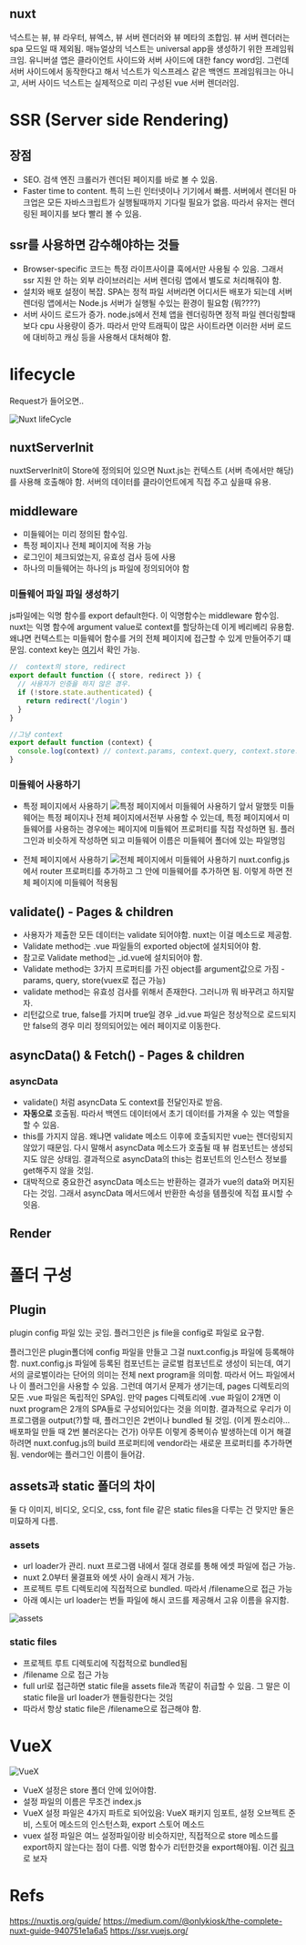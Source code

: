 nuxt
---

넉스트는 뷰, 뷰 라우터, 뷰엑스, 뷰 서버 렌더러와 뷰 메타의 조합임. 뷰 서버 렌더러는 spa 모드일 때 제외됨. 매뉴얼상의 넉스트는 universal app을 생성하기 위한 프레임워크임. 유니버셜 앱은 클라이언트 사이드와 서버 사이드에 대한 fancy word임. 그런데 서버 사이드에서 동작한다고 해서 넉스트가 익스프레스 같은 백엔드 프레임워크는 아니고, 서버 사이드 넉스트는 실제적으로 미리 구성된 vue 서버 렌더러임.

# SSR (Server side Rendering)
## 장점
* SEO. 검색 엔진 크롤러가 렌더된 페이지를 바로 볼 수 있음.
* Faster time to content. 특히 느린 인터넷이나 기기에서 빠름. 서버에서 렌더된 마크업은 모든 자바스크립트가 실행될때까지 기다릴 필요가 없음. 따라서 유저는 렌더링된 페이지를 보다 빨리 볼 수 있음. 

## ssr를 사용하면 감수해야하는 것들
* Browser-specific 코드는 특정 라이프사이클 훅에서만 사용될 수 있음. 그래서 ssr 지원 안 하는 외부 라이브러리는 서버 렌더링 앱에서 별도로 처리해줘야 함.
* 설치와 배포 설정이 복잡. SPA는 정적 파일 서버라면 어디서든 배포가 되는데 서버 렌더링 앱에서는 Node.js 서버가 실행될 수있는 환경이 필요함 (뭐????)
* 서버 사이드 로드가 증가. node.js에서 전체 앱을 렌더링하면 정적 파일 렌더링할때보다 cpu 사용량이 증가. 따라서 만약 트래픽이 많은 사이트라면 이러한 서버 로드에 대비하고 캐싱 등을 사용해서 대처해야 함.

# lifecycle
Request가 들어오면..

![Nuxt lifeCycle](https://cdn-images-1.medium.com/max/1600/1*CM9tZI28r0sJjb53MtjmYw.png)

## nuxtServerInit
nuxtServerInit이 Store에 정의되어 있으면 Nuxt.js는 컨텍스트 (서버 측에서만 해당)를 사용해 호출해야 함. 서버의 데이터를 클라이언트에게 직접 주고 싶을때 유용.

## middleware
* 미들웨어는 미리 정의된 함수임.
* 특정 페이지나 전체 페이지에 적용 가능
* 로그인이 체크되었는지, 유효성 검사 등에 사용
* 하나의 미들웨어는 하나의 js 파일에 정의되어야 함

### 미들웨어 파일 파일 생성하기
js파일에는 익명 함수를 export default한다. 이 익명함수는 middleware 함수임. nuxt는 익명 함수에 argument value로 context를 할당하는데 이게 베리베리 유용함. 왜냐면 컨텍스트는 미들웨어 함수를 거의 전체 페이지에 접근할 수 있게 만들어주기 떄문임. context key는 [여기](https://nuxtjs.org/api/context/)서 확인 가능.

```js
//  context의 store, redirect
export default function ({ store, redirect }) {
  // 사용자가 인증을 하지 않은 경우.
  if (!store.state.authenticated) {
    return redirect('/login')
  }
}

//그냥 context
export default function (context) {
  console.log(context) // context.params, context.query, context.store...
}
```

### 미들웨어 사용하기
- 특정 페이지에서 사용하기
![특정 페이지에서 미들웨어 사용하기](https://cdn-images-1.medium.com/max/2400/1*zNEFZjo0KQXWaoOAMO6xSQ.png)
앞서 말했듯 미들웨어는 특정 페이지나 전체 페이지에서전부 사용할 수 있는데, 특정 페이지에서 미들웨어를 사용하는 경우에는 페이지에 미들웨어 프로퍼티를 직접 작성하면 됨. 플러그인과 비슷하게 작성하면 되고 미들웨어 이름은 미들웨어 폴더에 있는 파일명임

- 전체 페이지에서 사용하기
![전체 페이지에서 미들웨어 사용하기](https://cdn-images-1.medium.com/max/2400/1*kaobLl8tIPPU1A0bvPYrcw.png)
nuxt.config.js에서 router 프로퍼티를 추가하고 그 안에 미들웨어를 추가하면 됨. 이렇게 하면 전체 페이지에 미들웨어 적용됨

## validate() - Pages & children
* 사용자가 제출한 모든 데이터는 validate 되어야함. nuxt는 이걸 메소드로 제공함. 
* Validate method는 .vue 파일들의 exported object에 설치되어야 함. 
* 참고로 Validate method는 _id.vue에 설치되어야 함. 
* Validate method는 3가지 프로퍼티를 가진 object를 argument값으로 가짐 - params, query, store(vuex로 접근 가능)
* validate method는 유효성 검사를 위해서 존재한다. 그러니까 뭐 바꾸려고 하지말자.
* 리턴값으로 true, false를 가지며 true일 경우 _id.vue 파일은 정상적으로 로드되지만 false의 경우 미리 정의되어있는 에러 페이지로 이동한다.

## asyncData() & Fetch() - Pages & children
### asyncData
* validate() 처럼 asyncData 도 context를 전달인자로 받음. 
* **자동으로** 호출됨. 따라서 백엔드 데이터에서 초기 데이터를 가져올 수 있는 역할을 할 수 있음.
* this를 가지지 않음. 왜냐면 validate 메소드 이후에 호출되지만 vue는 렌더링되지 않았기 때문임. 다시 말해서 asyncData 메소드가 호출될 때 뷰 컴포넌트는 생성되지도 않은 상태임. 결과적으로 asyncData의 this는 컴포넌트의 인스턴스 정보를 get해주지 않을 것임.
* 대박적으로 중요한건 asyncData 메소드는 반환하는 결과가 vue의 data와 머지된다는 것임. 그래서 asyncData 메서드에서 반환한 속성을 템플릿에 직접 표시할 수 잇음.


## Render

# 폴더 구성
## Plugin
plugin config 파일 있는 곳임. 플러그인은 js file을 config로 파일로 요구함.

플러그인은 plugin폴더에 config 파일을 만들고 그걸 nuxt.config.js 파일에 등록해야 함. nuxt.config.js 파일에 등록된 컴포넌트는 글로벌 컴포넌트로 생성이 되는데, 여기서의 글로벌이라는 단어의 의미는 전체 next program을 의미함. 따라서 어느 파일에서나 이 플러그인을 사용할 수 있음. 그런데 여기서 문제가 생기는데, pages 디렉토리의 모든 .vue 파일은 독립적인 SPA임. 만약 pages 디렉토리에 .vue 파일이 2개면 이 nuxt program은 2개의 SPA들로 구성되어있다는 것을 의미함. 결과적으로 우리가 이 프로그램을 output(?)할 때, 플러그인은 2번이나 bundled 될 것임. (이게 뭔소리야... 배포파일 만들 때 2번 불러온다는 건가) 아무튼 이렇게 중복이슈 발생하는데 이거 해결하려면 nuxt.confug.js의 build 프로퍼티에 vendor라는 새로운 프로퍼티를 추가하면 됨. vendor에는 플러그인 이름이 들어감.

## assets과 static 폴더의 차이
둘 다 이미지, 비디오, 오디오, css, font file 같은 static files을 다루는 건 맞지만 둘은 미묘하게 다름.

### assets
* url loader가 관리. nuxt 프로그램 내에서 절대 경로를 통해 에셋 파일에 접근 가능. 
* nuxt 2.0부터 물결표와 에셋 사이 슬래시 제거 가능. 
* 프로젝트 루트 디렉토리에 직접적으로 bundled. 따라서 /filename으로 접근 가능
* 아래 예시는 url loader는 번들 파일에 해시 코드를 제공해서 고유 이름을 유지함.

![assets](https://cdn-images-1.medium.com/max/1600/1*pC7nh2HJv2f0yRsrgS47dQ.png)

### static files
* 프로젝트 루트 디렉토리에 직접적으로 bundled됨
* /filename 으로 접근 가능
* full url로 접근하면 static file을 assets file과 똑같이 취급할 수 있음. 그 말은 이 static file을 url loader가 핸들링한다는 것임
* 따라서 항상 static file은 /filename으로 접근해야 함.

# VueX
![VueX](https://cdn-images-1.medium.com/max/2400/1*W3bW7zCgCXHNjte--wcggw.png)
* VueX 설정은 store 폴더 안에 있어야함.
* 설정 파일의 이름은 무조건 index.js
* VueX 설정 파일은 4가지 파트로 되어있음: VueX 패키지 임포트, 설정 오브젝트 준비, 스토어 메소드의 인스턴스화, export 스토어 메소드
* vuex 설정 파일은 여느 설정파일이랑 비슷하지만, 직접적으로 store 메소드를 export하지 않는다는 점이 다름. 익명 함수가 리턴한것을 export해야됨. 이건 [링크](https://cdn-images-1.medium.com/max/2400/1*YsrgYP6dM97op4sDsBWhkA.png)로 보자

# Refs
https://nuxtjs.org/guide/
https://medium.com/@onlykiosk/the-complete-nuxt-guide-940751e1a6a5
https://ssr.vuejs.org/
